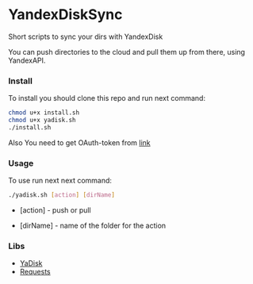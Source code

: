 # YandexDiskSync
Short scripts to sync your dirs with YandexDisk

You can push directories to the cloud and pull them up from there, using YandexAPI.

### Install
To install you should clone this repo and run next command:
```bash
chmod u+x install.sh
chmod u+x yadisk.sh
./install.sh
```

Also You need to get OAuth-token from [link](https://yandex.ru/dev/disk-api/doc/ru/concepts/quickstart#quickstart__oauth)

### Usage

To use run next next command:
```bash
./yadisk.sh [action] [dirName]
```
- [action] - push or pull

- [dirName] - name of the folder for the action

### Libs
- [YaDisk](https://pypi.org/project/yadisk/)
- [Requests](https://pypi.org/project/requests/)
